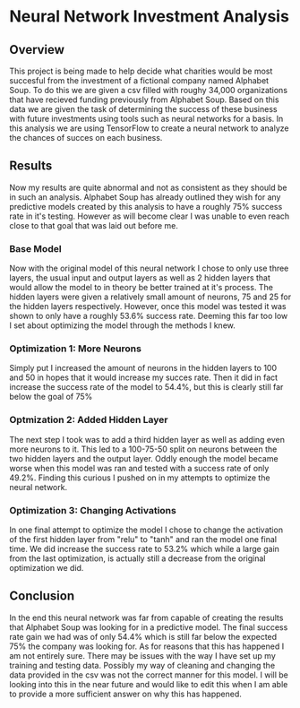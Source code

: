 # Neural Network Investment Analysis

## Overview 

This project is being made to help decide what charities would be most succesful from the investment of a fictional company named Alphabet Soup. To do this we are given a csv filled with roughy 34,000 organizations that have recieved funding previously from Alphabet Soup. Based on this data we are given the task of determining the success of these business with future investments using tools such as neural networks for a basis. In this analysis we are using TensorFlow to create a neural network to analyze the chances of succes on each business. 

## Results

Now my results are quite abnormal and not as consistent as they should be in such an analysis. Alphabet Soup has already outlined they wish for any predictive models created by this analysis to have a roughly 75% success rate in it's testing. However as will become clear I was unable to even reach close to that goal that was laid out before me.

### Base Model

Now with the original model of this neural network I chose to only use three layers, the usual input and output layers as well as 2 hidden layers that would allow the model to in theory be better trained at it's process. The hidden layers were given a relatively small amount of neurons, 75 and 25 for the hidden layers respectively.  However, once this model was tested it was shown to only have a roughly 53.6% success rate. Deeming this far too low I set about optimizing the model through the methods I knew.

### Optimization 1: More Neurons

Simply put I increased the amount of neurons in the hidden layers to 100 and 50 in hopes that it would increase my succes rate. Then it did in fact increase the success rate of the model to 54.4%, but this is clearly still far below the goal of 75% 

### Optmization 2: Added Hidden Layer

The next step I took was to add a third hidden layer as well as adding even more neurons to it. This led to a 100-75-50 split on neurons between the two hidden layers and the output layer. Oddly enough the model became worse when this model was ran and tested with a success rate of only 49.2%. Finding this curious I pushed on in my attempts to optimize the neural network.

### Optimization 3: Changing Activations

In one final attempt to optimize the model I chose to change the activation of the first hidden layer from "relu" to "tanh" and ran the model one final time. We did increase the success rate to 53.2% which while a large gain from the last optimization, is actually still a decrease from the original optimization we did.

## Conclusion

In the end this neural network was far from capable of creating the results that Alphabet Soup was looking for in a predictive model. The final success rate gain we had was of only 54.4% which is still far below the expected 75% the company was looking for. As for reasons that this has happened I am not entirely sure. There may be issues with the way I have set up my training and testing data. Possibly my way of cleaning and changing the data provided in the csv was not the correct manner for this model. I will be looking into this in the near future and would like to edit this when I am able to provide a more sufficient answer on why this has happened.
